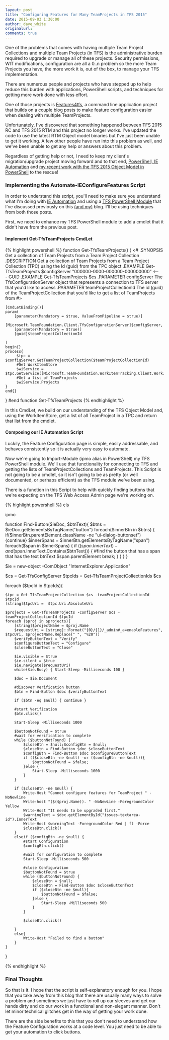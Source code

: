 ```yaml
---
layout: post
title: "Configuring Features for Many TeamProjects in TFS 2015"
date: 2015-09-03 1:30:00
author: dave_white
originalurl: 
comments: true
---
```

One of the problems that comes with having multiple Team Project Collections and multiple Team Projects (in TFS) is the administrative burden required to upgrade or manage all of these projects. 
Security permissions, WIT modifications, configuration are all a 0..n problem so the more Team Projects you have, the more work it is, out of the box, to manage your TFS implementation.

There are numerous people and projects who have stepped up to help reduce this burden with applications, PowerShell scripts, and techniques for getting more work done with less effort.

One of those projects is [Features4tfs][1], a command line application project that builds on a couple blog posts to make feature configuration easier when dealing with multiple TeamProjects.

Unfortunately, I've discovered that something happened between TFS 2015 RC and TFS 2015 RTM and this project no longer works. I've updated the code to use the latest RTM Object model binaries
but I've just been unable to get it working. A few other people have run into this problem as well, and we've been unable to get any help or answers about this problem.

Regardless of getting help or not, I need to keep my client's migration/upgrade project moving forward and to that end, [PowerShell, IE Automation][2] and [my recent work with the TFS 2015 Object Model in PowerShell][3] to the rescue!

### Implementing the Automate-IEConfigureFeatures Script

In order to understand this script, you'll need to make sure you understand what I'm doing with [IE Automation][2] and using a [TFS PowerShell Module][3] that I've discussed previously on this [(and my)][4] blog. I'll be using techniques from both those posts.

First, we need to enhance my TFS PowerShell module to add a cmdlet that it didn't have from the previous post.
#### Implement Get-TfsTeamProjects CmdLet
{% highlight powershell %}
function Get-TfsTeamProjects() {
<# 
    .SYNOPSIS
    Get a collection of Team Projects from a Team Project Collection
    .DESCRIPTION
    Get a collection of Team Projects from a Team Project Collection (TPC) using the Id (guid) from the TPC object
    .EXAMPLE
    Get-TfsTeamProjects $configServer "000000-0000-000000-000000000" <--- GUID
    .EXAMPLE
    Get-TfsTeamProjects $cs <tpcID Here>
    .PARAMETER configServer
    The TfsConfigurationServer object that represents a connection to TFS server that you'd like to access
    .PARAMETER teamProjectCollectionId
    The id (guid) of the TeamProjectCollection that you'd like to get a list of TeamProjects from
#>

    [CmdLetBinding()]
    param(
        [parameter(Mandatory = $true, ValueFromPipeline = $true)]
        [Microsoft.TeamFoundation.Client.TfsConfigurationServer]$configServer, 
        [parameter(Mandatory = $true)]
        [guid]$teamProjectCollectionId

    )
    begin{}
    process{
         $tpc = $configServer.GetTeamProjectCollection($teamProjectCollectionId)
         #Get WorkItemStore
         $wiService = $tpc.GetService([Microsoft.TeamFoundation.WorkItemTracking.Client.WorkItemStore])
         #Get a list of TeamProjects
         $wiService.Projects
    }
    end{}
} #end function Get-TfsTeamProjects 
{% endhighlight %}

In this CmdLet, we build on our understanding of the TFS Object Model and, using the WorkItemStore, get a list of all TeamProject in a TPC and return that list from the cmdlet.

#### Composing our IE Automation Script

Luckily, the Feature Configuration page is simple, easily addressable, and behaves consistently so it is actually very easy to automate.

Now we're going to Import-Module (ipmo alias in PowerShell) my TFS PowerShell module. We'll use that functionality for connecting to TFS and getting the lists of TeamProjectCollections and TeamProjects. 
This Script is not going to be a cmdlet, so it isn't going to be as pretty (or well documented, or perhaps efficient) as the TFS module we've been using.

There is a function in this Script to help with quickly finding buttons that we're expecting on the TFS Web Access Admin page we're working on.

{% highlight powershell %}
cls

ipmo <TfsPowerShellModuleNameHere>

function Find-Button($ieDoc, $btnText){
    $btns = $ieDoc.getElementsByTagName("button")
    foreach($innerBtn in $btns) 
    {
        if($innerBtn.parentElement.className -ne "ui-dialog-buttonset") {continue}
        $innerSpans = $innerBtn.getElementsByTagName("span")
        foreach($span in $innerSpans)
        {
            if (($span.InnerText) -and ($span.InnerText.Contains($btnText))) {
                #find the button that has a span that has the text btnText
                $span.parentElement
                break;
            }
        }
    }
}

$ie = new-object -ComObject "InternetExplorer.Application"

$cs = Get-TfsConfigServer <TFS AppTier URL here>
$tpcIds = Get-TfsTeamProjectCollectionIds $cs

foreach ($tpcId in $tpcIds){
    
    $tpc = Get-TfsTeamProjectCollection $cs -teamProjectCollectionId $tpcId
    [string]$tpcUri =  $tpc.Uri.AbsoluteUri

    $projects = Get-TfsTeamProjects -configServer $cs -teamProjectCollectionId $tpcId
    foreach ($proj in $projects){
        [string]$projectName = $proj.Name
        $requestUri = [string]::Format("{0}/{1}/_admin#_a=enableFeatures", $tpcUri, $projectName.Replace(" ", "%20"))
        $verifyButtonText = "Verify"
        $configureButtonText = "Configure"
        $closeButtonText = "Close"

        $ie.visible = $true
        $ie.silent = $true
        $ie.navigate($requestUri)
        while($ie.Busy) { Start-Sleep -Milliseconds 100 }

        $doc = $ie.Document
        
        #discover Verification button 
        $btn = Find-Button $doc $verifyButtonText

        if ($btn -eq $null) { continue }
    
        #start Verification
        $btn.click()

        Start-Sleep -Milliseconds 1000

        $buttonNotFound = $true
        #wait for verification to complete
        while ($buttonNotFound) {
            $closeBtn = $null;$configBtn = $null;
            $closeBtn = Find-Button $doc $closeButtonText
            $configBtn = Find-Button $doc $configureButtonText
            if (($closeBtn -ne $null) -or ($configBtn -ne $null)){
                $buttonNotFound = $false;
            }else {
                Start-Sleep -Milliseconds 1000
            }
        }

        if ($closeBtn -ne $null) {
            Write-Host "Cannot configure features for TeamProject " -NoNewline
            Write-host "($($proj.Name)). " -NoNewLine -ForegroundColor Yellow
            Write-Host "It needs to be upgraded first."
            $warningText = $doc.getElementById("issues-textarea-id").InnerText
            Write-Host $warningText -ForegroundColor Red | fl -Force
            $closeBtn.click()
        }
        elseif ($configBtn -ne $null) {
            #start Configuration
            $configBtn.click()

            #wait for configuration to complete
            Start-Sleep -Milliseconds 500

            #close Configuration
            $buttonNotFound = $true
            while ($buttonNotFound) {
                $closeBtn = $null;
                $closeBtn = Find-Button $doc $closeButtonText
                if ($closeBtn -ne $null){
                    $buttonNotFound = $false;
                }else {
                    Start-Sleep -Milliseconds 500
                }
            }

            $closeBtn.click()
            
        }
        else{
            Write-Host "Failed to find a button"
        }
    }
}

{% endhighlight %}

### Final Thoughts
So that is it. I hope that the script is self-explanatory enough for you. I hope that you take away from this blog that there are usually many ways to solve 
a problem and sometimes we just have to roll up our sleeves and get our hands dirty and do our work in a functional and non-elegant manner. 
Don't let minor technical glitches get in the way of getting your work done.

There are the side benefits to this that you don't need to understand how the Feature Configuration works at a code level. You just need to be able to get 
your automation to click buttons.  


[1]: https://features4tfs.codeplex.com
[2]: http://www.westerndevs.com/simple-powershell-automation-browser-based-tasks/
[3]: http://www.westerndevs.com/tfs-module-in-powershell-using-nuget/
[4]: http://www.agileramblings.com
